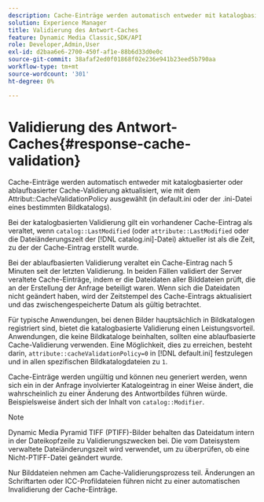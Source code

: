 ```yaml
---
description: Cache-Einträge werden automatisch entweder mit katalogbasierter oder ablaufbasierter Cache-Validierung aktualisiert, wie mit dem Attribut CacheValidationPolicy ausgewählt (in default.ini oder der .ini-Datei eines bestimmten Bildkatalogs).
solution: Experience Manager
title: Validierung des Antwort-Caches
feature: Dynamic Media Classic,SDK/API
role: Developer,Admin,User
exl-id: d2baa6e6-2700-450f-af1e-88b6d33d0e0c
source-git-commit: 38afaf2ed0f01868f02e236e941b23eed5b790aa
workflow-type: tm+mt
source-wordcount: '301'
ht-degree: 0%

---
```


# Validierung des Antwort-Caches{#response-cache-validation}

Cache-Einträge werden automatisch entweder mit katalogbasierter oder ablaufbasierter Cache-Validierung aktualisiert, wie mit dem Attribut::CacheValidationPolicy ausgewählt (in default.ini oder der .ini-Datei eines bestimmten Bildkatalogs).

Bei der katalogbasierten Validierung gilt ein vorhandener Cache-Eintrag als veraltet, wenn `catalog::LastModified` (oder `attribute::LastModified` oder die Dateiänderungszeit der [!DNL catalog.ini]-Datei) aktueller ist als die Zeit, zu der der Cache-Eintrag erstellt wurde.

Bei der ablaufbasierten Validierung veraltet ein Cache-Eintrag nach 5 Minuten seit der letzten Validierung. In beiden Fällen validiert der Server veraltete Cache-Einträge, indem er die Dateidaten aller Bilddateien prüft, die an der Erstellung der Anfrage beteiligt waren. Wenn sich die Dateidaten nicht geändert haben, wird der Zeitstempel des Cache-Eintrags aktualisiert und das zwischengespeicherte Datum als gültig betrachtet.

Für typische Anwendungen, bei denen Bilder hauptsächlich in Bildkatalogen registriert sind, bietet die katalogbasierte Validierung einen Leistungsvorteil. Anwendungen, die keine Bildkataloge beinhalten, sollten eine ablaufbasierte Cache-Validierung verwenden. Eine Möglichkeit, dies zu erreichen, besteht darin, `attribute::cacheValidationPolicy=0` in [!DNL default.ini] festzulegen und in allen spezifischen Bildkatalogdateien zu `1`.

Cache-Einträge werden ungültig und können neu generiert werden, wenn sich ein in der Anfrage involvierter Katalogeintrag in einer Weise ändert, die wahrscheinlich zu einer Änderung des Antwortbildes führen würde. Beispielsweise ändert sich der Inhalt von `catalog::Modifier`.

>[!NOTE]
>
>Dynamic Media Pyramid TIFF (PTIFF)-Bilder behalten das Dateidatum intern in der Dateikopfzeile zu Validierungszwecken bei. Die vom Dateisystem verwaltete Dateiänderungszeit wird verwendet, um zu überprüfen, ob eine Nicht-PTIFF-Datei geändert wurde.

Nur Bilddateien nehmen am Cache-Validierungsprozess teil. Änderungen an Schriftarten oder ICC-Profildateien führen nicht zu einer automatischen Invalidierung der Cache-Einträge.
